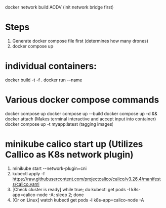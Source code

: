 docker network build AODV (init network bridge first)

# Steps
1) Generate docker compose file first (determines how many drones)
2) docker compose up

# individual containers:
docker build -t <image-name> -f <path-to-dockerfile> .
docker run --name <container-name> <image-name>

# Various docker compose commands
docker compose up 
docker compose up --build
docker compose up -d && docker attach <container-name> (Makes terminal interactive and accept input into container)
docker compose up -t myapp:latest (tagging images)

# minikube calico start up (Utilizes Callico as K8s network plugin)
1) minikube start --network-plugin=cni
2) kubectl apply -f https://raw.githubusercontent.com/projectcalico/calico/v3.26.4/manifests/calico.yaml 
3) [Check cluster is ready] while true; do kubectl get pods -l k8s-app=calico-node -A; sleep 2; done 
4) [Or on Linux] watch kubectl get pods -l k8s-app=calico-node -A

